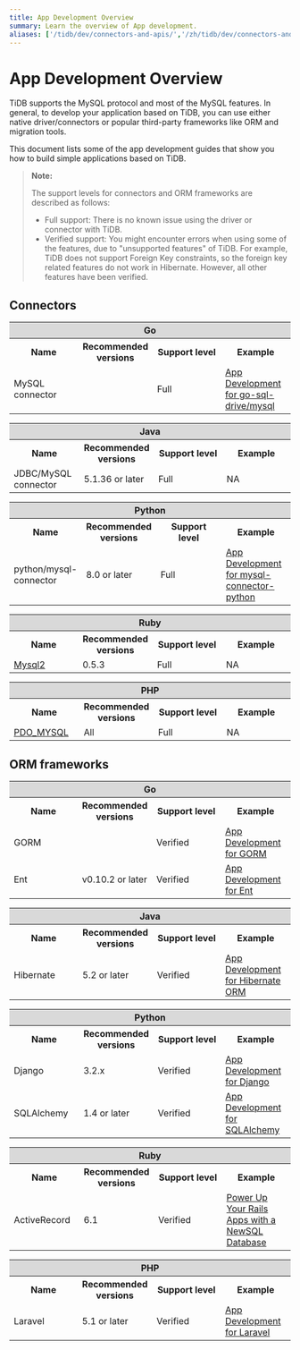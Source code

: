 ```yaml
---
title: App Development Overview
summary: Learn the overview of App development.
aliases: ['/tidb/dev/connectors-and-apis/','/zh/tidb/dev/connectors-and-apis/','/tidb/stable/connectors-and-apis/','/zh/tidb/stable/connectors-and-apis/']
---
```


# App Development Overview

TiDB supports the MySQL protocol and most of the MySQL features. In general, to develop your application based on TiDB, you can use either native driver/connectors or popular third-party frameworks like ORM and migration tools.

This document lists some of the app development guides that show you how to build simple applications based on TiDB.

> **Note:**
>
> The support levels for connectors and ORM frameworks are described as follows:
>
> - Full support: There is no known issue using the driver or connector with TiDB.
> - Verified support: You might encounter errors when using some of the features, due to "unsupported features" of TiDB. For example, TiDB does not support Foreign Key constraints, so the foreign key related features do not work in Hibernate. However, all other features have been verified. 

## Connectors

<table style="display: table; width: 100%;">
  <col width="25%" />
  <col width="25%" />
  <col width="25%" />
  <col width="25%" />
  <tr>
    <th colspan="4" bgcolor="#d9d9d9" align="center">Go</th>
  </tr>
  <tr>
    <th>Name</th>
    <th>Recommended versions</th>
    <th>Support level</th>
    <th>Example</th>
  </tr>
  <tr>
    <td>MySQL connector</td>
    <td></td>
    <td>Full</td>
    <td><a href="https://docs.pingcap.com/appdev/dev/for-go-sql-driver-mysql">App Development for go-sql-drive/mysql</a></td>
  </tr>
</table>

<table style="display: table; width: 100%;">
  <col width="25%" />
  <col width="25%" />
  <col width="25%" />
  <col width="25%" />
  <tr>
    <th colspan="4" bgcolor="#d9d9d9" align="center">Java</th>
  </tr>
  <tr>
    <th>Name</th>
    <th>Recommended versions</th>
    <th>Support level</th>
    <th>Example</th>
  </tr>
  <tr>
    <td>JDBC/MySQL connector</td>
    <td>5.1.36 or later</td>
    <td>Full</td>
    <td>NA</td>
  </tr>
</table>

<table style="display: table; width: 100%;">
  <col width="25%" />
  <col width="25%" />
  <col width="25%" />
  <col width="25%" />
  <tr>
    <th colspan="4" bgcolor="#d9d9d9" align="center">Python</th>
  </tr>
  <tr>
    <th>Name</th>
    <th>Recommended versions</th>
    <th>Support level</th>
    <th>Example</th>
  </tr>
  <tr>
    <td>python/mysql-connector</td>
    <td>8.0 or later</td>
    <td>Full</td>
    <td><a href="https://docs.pingcap.com/appdev/dev/for-python-mysql-connector">App Development for mysql-connector-python</a></td>
  </tr>
</table>

<table style="display: table; width: 100%;">
  <col width="25%" />
  <col width="25%" />
  <col width="25%" />
  <col width="25%" />
  <tr>
    <th colspan="4" bgcolor="#d9d9d9" align="center">Ruby</th>
  </tr>
  <tr>
    <th>Name</th>
    <th>Recommended versions</th>
    <th>Support level</th>
    <th>Example</th>
  </tr>
  <tr>
    <td><a href="https://github.com/brianmario/mysql2">Mysql2</a></td>
    <td>0.5.3</td>
    <td>Full</td>
    <td>NA</td>
  </tr>
</table>

<table style="display: table; width: 100%;">
  <col width="25%" />
  <col width="25%" />
  <col width="25%" />
  <col width="25%" />
  <tr>
    <th colspan="4" bgcolor="#d9d9d9" align="center">PHP</th>
  </tr>
  <tr>
    <th>Name</th>
    <th>Recommended versions</th>
    <th>Support level</th>
    <th>Example</th>
  </tr>
  <tr>
    <td><a href="https://www.php.net/manual/en/ref.pdo-mysql.php">PDO_MYSQL</a></td>
    <td>All</td>
    <td>Full</td>
    <td>NA</td>
  </tr>
</table>

## ORM frameworks

<table style="display: table; width: 100%;">
  <col width="25%" />
  <col width="25%" />
  <col width="25%" />
  <col width="25%" />
  <tr>
    <th colspan="4" bgcolor="#d9d9d9" align="center">Go</th>
  </tr>
  <tr>
    <th>Name</th>
    <th>Recommended versions</th>
    <th>Support level</th>
    <th>Example</th>
  </tr>
  <tr>
    <td>GORM</td>
    <td></td>
    <td>Verified</td>
    <td><a href="https://docs.pingcap.com/appdev/dev/for-gorm">App Development for GORM</a></td>
  </tr>
  <tr>
    <td>Ent</td>
    <td>v0.10.2 or later</td>
    <td>Verified</td>
    <td><a href="https://docs.pingcap.com/appdev/dev/for-ent">App Development for Ent</a></td>
  </tr>
</table>

<table style="display: table; width: 100%;">
  <col width="25%" />
  <col width="25%" />
  <col width="25%" />
  <col width="25%" />
  <tr>
    <th colspan="4" bgcolor="#d9d9d9" align="center">Java</th>
  </tr>
  <tr>
    <th>Name</th>
    <th>Recommended versions</th>
    <th>Support level</th>
    <th>Example</th>
  </tr>
  <tr>
    <td>Hibernate</td>
    <td>5.2 or later</td>
    <td>Verified</td>
    <td><a href="https://docs.pingcap.com/appdev/dev/for-hibernate-orm">App Development for Hibernate ORM</a></td>
  </tr>
</table>

<table style="display: table; width: 100%;">
  <col width="25%" />
  <col width="25%" />
  <col width="25%" />
  <col width="25%" />
  <tr>
    <th colspan="4" bgcolor="#d9d9d9" align="center">Python</th>
  </tr>
  <tr>
    <th>Name</th>
    <th>Recommended versions</th>
    <th>Support level</th>
    <th>Example</th>
  </tr>
  <tr>
    <td>Django</td>
    <td>3.2.x</td>
    <td>Verified</td>
    <td><a href="https://docs.pingcap.com/appdev/dev/for-django">App Development for Django</a></td>
  </tr>
  <tr>
    <td>SQLAlchemy</td>
    <td>1.4 or later</td>
    <td>Verified</td>
    <td><a href="https://docs.pingcap.com/appdev/dev/for-sqlalchemy">App Development for SQLAlchemy</a></td>
  </tr>
</table>

<table style="display: table; width: 100%;">
  <col width="25%" />
  <col width="25%" />
  <col width="25%" />
  <col width="25%" />
  <tr>
    <th colspan="4" bgcolor="#d9d9d9" align="center">Ruby</th>
  </tr>
  <tr>
    <th>Name</th>
    <th>Recommended versions</th>
    <th>Support level</th>
    <th>Example</th>
  </tr>
  <tr>
    <td>ActiveRecord</td>
    <td>6.1</td>
    <td>Verified</td>
    <td><a href="https://pingcap.com/blog/build-a-ruby-on-rails-app-with-tidb">Power Up Your Rails Apps with a NewSQL Database</a></td>
  </tr>
</table>

<table style="display: table; width: 100%;">
  <col width="25%" />
  <col width="25%" />
  <col width="25%" />
  <col width="25%" />
  <tr>
    <th colspan="4" bgcolor="#d9d9d9" align="center">PHP</th>
  </tr>
  <tr>
    <th>Name</th>
    <th>Recommended versions</th>
    <th>Support level</th>
    <th>Example</th>
  </tr>
  <tr>
    <td>Laravel</td>
    <td>5.1 or later</td>
    <td>Verified</td>
    <td><a href="https://docs.pingcap.com/appdev/dev/for-laravel">App Development for Laravel</a></td>
  </tr>
</table>
